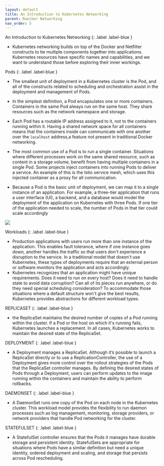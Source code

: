 ```yaml
---
layout: default
title: An Introduction to Kubernetes Networking
parent: Rancher Networking
nav_order: 5
---
```



 An Introduction to Kubernetes Networking
 {: .label .label-blue }

- Kubernetes networking builds on top of the Docker and Netfilter constructs to tie multiple components together into applications.
Kubernetes resources have specific names and capabilities, and we want to understand those before exploring their inner workings. 


 Pods
 {: .label .label-blue }
- The smallest unit of deployment in a Kubernetes cluster is the Pod, 
and all of the constructs related to scheduling and orchestration assist in the deployment and management of Pods.

- In the simplest definition, a Pod encapsulates one or more containers. Containers in the same Pod always run on the same host. 
They share resources such as the network namespace and storage.


- Each Pod has a routable IP address assigned to it, not to the containers running within it. Having a shared network space for all containers
means that the containers inside can communicate with one another over the `localhost` address,a feature not present in traditional Docker networking.

- The most common use of a Pod is to run a single container. Situations where different processes work on the same shared resource, such as content in a storage volume, benefit from having multiple containers in a single Pod. Some projects inject containers into running Pods to deliver a service. 
An example of this is the Istio service mesh, which uses this injected container as a proxy for all communication.

- Because a Pod is the basic unit of deployment, we can map it to a single instance of an application. For example, a three-tier application that runs a user interface (UI), a backend, and a database would model the deployment of the application on Kubernetes with three Pods. 
If one tier of the application needed to scale, the number of Pods in that tier could scale accordingly

![](https://raw.githubusercontent.com/sangam14/ContainerLabs/master/img/k8snet.png)


Workloads 
{: .label .label-blue }
- Production applications with users run more than one instance of the application. This enables fault tolerance, where if one instance goes down, another
handles the traffic so that users don't experience a disruption to the service. In a traditional model that doesn't use Kubernetes, these types of deployments 
require that an external person or software monitors the application and acts accordingly.
- Kubernetes recognizes that an application might have unique requirements. Does it need to run on every host? Does it need to handle state to avoid data corruption? Can all of its pieces run anywhere, or do they need special scheduling 
consideration? To accommodate those situations where a default structure won't give the best results, Kubernetes provides abstractions for different workload types.

REPLICASET
{: .label .label-blue }
- the ReplicaSet maintains the desired number of copies of a Pod running within the cluster. 
If a Pod or the host on which it's running fails, Kubernetes launches a replacement. In all cases, Kubernetes works to maintain the desired state of the ReplicaSet.

DEPLOYMENT
{: .label .label-blue }
- A Deployment manages a ReplicaSet. Although it’s possible to launch a ReplicaSet directly or to use a ReplicationController, 
the use of a Deployment gives more control over the rollout strategies of the Pods that the ReplicaSet controller manages.
By defining the desired states of Pods through a Deployment, users can perform updates to the image running within the containers and maintain 
the ability to perform rollbacks.

 DAEMONSET
 {: .label .label-blue }
- A DaemonSet runs one copy of the Pod on each node in the Kubernetes cluster. This workload model provides the flexibility to run daemon processes such as log management, monitoring, storage providers, or network providers 
that handle Pod networking for the cluster.

 STATEFULSET
 {: .label .label-blue }
- A StatefulSet controller ensures that the Pods it manages have durable storage and persistent identity. StatefulSets are appropriate for situations where Pods have a similar definition but need a unique identity, ordered deployment and scaling, and storage that persists across Pod rescheduling.



